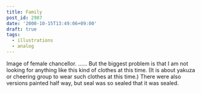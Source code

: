 ```yaml
---
title: Family
post_id: 2987
date: '2000-10-15T13:49:06+09:00'
draft: true
tags:
  - illustrations
  - analog
---
```


Image of female chancellor. ...... But the biggest problem is that I am not looking for anything like this kind of clothes at this time. (It is about yakuza or cheering group to wear such clothes at this time.) There were also versions painted half way, but seal was so sealed that it was sealed.
